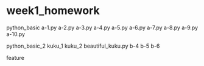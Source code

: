 # week1_homework

python_basic
  a-1.py
  a-2.py
  a-3.py
  a-4.py
  a-5.py
  a-6.py
  a-7.py
  a-8.py
  a-9.py
  a-10.py

python_basic_2
  kuku_1
  kuku_2
  beautiful_kuku.py
  b-4
  b-5
  b-6
  
feature
